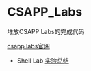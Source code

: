 # CSAPP_Labs
堆放CSAPP Labs的完成代码

[csapp labs官网](http://csapp.cs.cmu.edu/3e/labs.html)

+ Shell Lab [实验总结](http://redim.space/post/shell-lab/)
